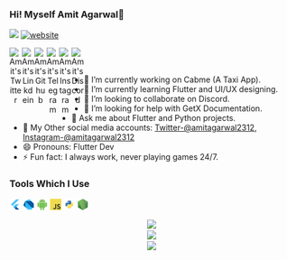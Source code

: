 ### Hi! Myself Amit Agarwal👋

![](https://gpvc.arturio.dev/aamit2267) [![website](https://img.shields.io/badge/PortfolioWebsite-amit.live-2648ff?style=flat-square&logo=google-chrome)](https://aamit2267.github.io) 
<p align="center">
<a href="https://twitter.com/amitagarwal2312">
  <img align="left" alt="Amit's Twitter" width="22px" src="https://cdn.jsdelivr.net/npm/simple-icons@v3/icons/twitter.svg" />
</a>
<a href="https://linkedin.com/in/amit-agarwal-34b2281ab">
  <img align="left" alt="Amit's Linkdein" width="22px" src="https://cdn.jsdelivr.net/npm/simple-icons@v3/icons/linkedin.svg" />
</a>
<a href="https://github.com/aamit2267">
  <img align="left" alt="Amit's Github" width="22px" src="https://cdn.jsdelivr.net/npm/simple-icons@v3/icons/github.svg" />
</a>
<a href="https://t.me/amitagarwal2312">
  <img align="left" alt="Amit's Telegram" width="22px" src="https://cdn.jsdelivr.net/npm/simple-icons@v3/icons/telegram.svg" />
</a>
<a href="https://instagram.com/amitagarwal2312">
  <img align="left" alt="Amit's Instagram" width="22px" src="https://cdn.jsdelivr.net/npm/simple-icons@v3/icons/instagram.svg" />
</a>
<a href="https://discordapp.com/users/642639839459672065">
  <img align="left" alt="Amit's Discord" width="22px" src="https://cdn.jsdelivr.net/npm/simple-icons@v3/icons/discord.svg" />
</a>
</p>
<br>
<br>

- 🔭 I’m currently working on Cabme (A Taxi App). 
- 🌱 I’m currently learning Flutter and UI/UX designing. 
- 👯 I’m looking to collaborate on Discord.
- 🤔 I’m looking for help with GetX Documentation.
- 💬 Ask me about Flutter and Python projects.
- 📮 My Other social media accounts: [Twitter-@amitagarwal2312](https://twitter.com/amitagarwal2312?s=09), [Instagram-@amitagarwal2312](https://instagram.com/amitagarwal2312) 
- 😄 Pronouns: Flutter Dev
- ⚡ Fun fact: I always work, never playing games 24/7.

### Tools Which I Use

<code><img height="20" src="https://raw.githubusercontent.com/github/explore/80688e429a7d4ef2fca1e82350fe8e3517d3494d/topics/flutter/flutter.png"></code>
<code><img height="20" src="https://raw.githubusercontent.com/github/explore/80688e429a7d4ef2fca1e82350fe8e3517d3494d/topics/dart/dart.png"></code>
<code><img height="20" src="https://raw.githubusercontent.com/github/explore/80688e429a7d4ef2fca1e82350fe8e3517d3494d/topics/android/android.png"></code>
<code><img height="20" src="https://raw.githubusercontent.com/github/explore/80688e429a7d4ef2fca1e82350fe8e3517d3494d/topics/javascript/javascript.png"></code>
<code><img height="20" src="https://raw.githubusercontent.com/github/explore/80688e429a7d4ef2fca1e82350fe8e3517d3494d/topics/python/python.png"></code>
<code><img height="20" src="https://raw.githubusercontent.com/github/explore/80688e429a7d4ef2fca1e82350fe8e3517d3494d/topics/nodejs/nodejs.png"></code>

<p align="center">
<a href="https://github.com/aamit2267">
  <img height="180em" src="https://github-readme-stats-eight-theta.vercel.app/api?username=aamit2267&show_icons=true&theme=algolia&include_all_commits=true&count_private=true"/>
  <br>
  <img height="180em" src="https://github-readme-stats-eight-theta.vercel.app/api/top-langs/?username=aamit2267&layout=compact&langs_count=8&theme=algolia"/>
  <br>
  <img src=https://github-readme-streak-stats.herokuapp.com/?user=aamit2267&theme=dark&show-icons=true"/>
</a>
</p>
